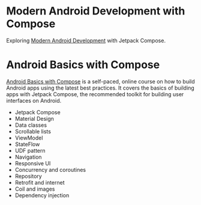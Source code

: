# Modern Android Development with Compose

Exploring [Modern Android Development](https://developer.android.com/modern-android-development) with Jetpack Compose.

# Android Basics with Compose

[Android Basics with Compose](https://developer.android.com/courses/android-basics-compose/course) is a self-paced, online course on how to build Android apps using the latest best practices. It covers the basics of building apps with Jetpack Compose, the recommended toolkit for building user interfaces on Android.

- Jetpack Compose
- Material Design
- Data classes
- Scrollable lists
- ViewModel
- StateFlow
- UDF pattern
- Navigation
- Responsive UI
- Concurrency and coroutines
- Repository
- Retrofit and internet
- Coil and images
- Dependency injection
